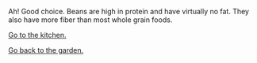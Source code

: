 Ah! Good choice. Beans are high in protein and have virtually no fat. They also have more fiber than most whole grain foods.

[Go to the kitchen.](../../kitchen/vegetables.md)

[Go back to the garden.](choose.md)